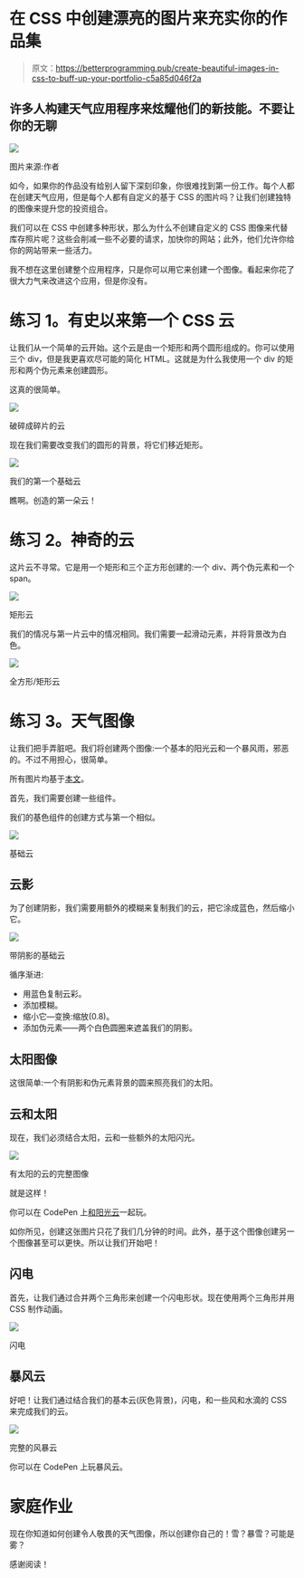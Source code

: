 # 在 CSS 中创建漂亮的图片来充实你的作品集

> 原文：<https://betterprogramming.pub/create-beautiful-images-in-css-to-buff-up-your-portfolio-c5a85d046f2a>

## 许多人构建天气应用程序来炫耀他们的新技能。不要让你的无聊

![](img/8c3ef10fe70b3dc6826aa4ff66b10e56.png)

图片来源:作者

如今，如果你的作品没有给别人留下深刻印象，你很难找到第一份工作。每个人都在创建天气应用，但是每个人都有自定义的基于 CSS 的图片吗？让我们创建独特的图像来提升您的投资组合。

我们可以在 CSS 中创建多种形状，那么为什么不创建自定义的 CSS 图像来代替库存照片呢？这些会削减一些不必要的请求，加快你的网站；此外，他们允许你给你的网站带来一些活力。

我不想在这里创建整个应用程序，只是你可以用它来创建一个图像。看起来你花了很大力气来改进这个应用，但是你没有。

# 练习 1。有史以来第一个 CSS 云

让我们从一个简单的云开始。这个云是由一个矩形和两个圆形组成的。你可以使用三个 div，但是我更喜欢尽可能的简化 HTML。这就是为什么我使用一个 div 的矩形和两个伪元素来创建圆形。

这真的很简单。

![](img/99a2da17a6b8b13ba12e596ddd9b9619.png)

破碎成碎片的云

现在我们需要改变我们的圆形的背景，将它们移近矩形。

![](img/351281993a42356138031e7e25e41566.png)

我们的第一个基础云

瞧啊。创造的第一朵云！

# 练习 2。神奇的云

这片云不寻常。它是用一个矩形和三个正方形创建的:一个 div、两个伪元素和一个 span。

![](img/89db522884f86b1c5859a85671c003d9.png)

矩形云

我们的情况与第一片云中的情况相同。我们需要一起滑动元素，并将背景改为白色。

![](img/259f87786e81c43717b931b4e276871a.png)

全方形/矩形云

# 练习 3。天气图像

让我们把手弄脏吧。我们将创建两个图像:一个基本的阳光云和一个暴风雨，邪恶的。不过不用担心，很简单。

所有图片均基于[本文](https://uxdesign.cc/create-a-weather-app-ui-with-3d-like-illustrations-4a6a5686c5ea)。

首先，我们需要创建一些组件。

我们的基色组件的创建方式与第一个相似。

![](img/a1b729eb774ec2c9af95b4c3db003c6e.png)

基础云

## 云影

为了创建阴影，我们需要用额外的模糊来复制我们的云，把它涂成蓝色，然后缩小它。

![](img/72c83a224733eecf7493a10ec7dc7279.png)

带阴影的基础云

循序渐进:

*   用蓝色复制云彩。
*   添加模糊。
*   缩小它—变换:缩放(0.8)。
*   添加伪元素——两个白色圆圈来遮盖我们的阴影。

## 太阳图像

这很简单:一个有阴影和伪元素背景的圆来照亮我们的太阳。

## 云和太阳

现在，我们必须结合太阳，云和一些额外的太阳闪光。

![](img/700e3e2a4cce3ecf54c25114c5248934.png)

有太阳的云的完整图像

就是这样！

你可以在 CodePen 上[和阳光云](https://codepen.io/walickialbert/pen/oNzgqKR)一起玩。

如你所见，创建这张图片只花了我们几分钟的时间。此外，基于这个图像创建另一个图像甚至可以更快。所以让我们开始吧！

## 闪电

首先，让我们通过合并两个三角形来创建一个闪电形状。现在使用两个三角形并用 CSS 制作动画。

![](img/0c154ce2852f5cadc70cdb195791b40b.png)

闪电

## 暴风云

好吧！让我们通过结合我们的基本云(灰色背景)，闪电，和一些风和水滴的 CSS 来完成我们的云。

![](img/baa8ad8c7abc56501db776c251ca1549.png)

完整的风暴云

你可以在 CodePen 上玩暴风云。

# 家庭作业

现在你知道如何创建令人敬畏的天气图像，所以创建你自己的！雪？暴雪？可能是雾？

感谢阅读！
